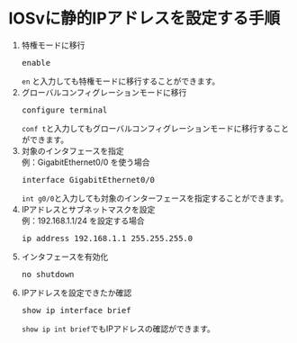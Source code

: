 # IOSvに静的IPアドレスを設定する手順

1. 特権モードに移行
   <pre>enable</pre>
   `en` と入力しても特権モードに移行することができます。
1. グローバルコンフィグレーションモードに移行
   <pre>configure terminal</pre>
   `conf t`と入力してもグローバルコンフィグレーションモードに移行することができます。
1. 対象のインタフェースを指定  
   例：GigabitEthernet0/0 を使う場合
   <pre>interface GigabitEthernet0/0</pre>
   `int g0/0`と入力しても対象のインターフェースを指定することができます。
1. IPアドレスとサブネットマスクを設定  
   例：192.168.1.1/24 を設定する場合
   <pre>ip address 192.168.1.1 255.255.255.0</pre>
1. インタフェースを有効化
   <pre>no shutdown</pre>
1. IPアドレスを設定できたか確認
   <pre>show ip interface brief</pre>
   `show ip int brief`でもIPアドレスの確認ができます。

